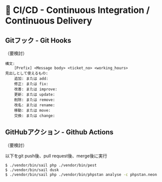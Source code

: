 # 🚚 CI/CD - Continuous Integration / Continuous Delivery

## Gitフック - Git Hooks

（要検討）

```
構文:
    [Prefix] <Message body> <ticket_no> <working_hours>
見出しとして使えるもの:
    追加: または add:
    修正: または fix:
    改善: または improve:
    更新: または update:
    削除: または remove:
    改名: または rename:
    移動: または move:
    交換: または change:
```

## GitHubアクション - Github Actions

（要検討）

以下をgit push後、pull request後、merge後に実行
```bash
$ ./vendor/bin/sail php ./vendor/bin/pest
$ ./vendor/bin/sail dusk
$ ./vendor/bin/sail php ./vendor/bin/phpstan analyse -c phpstan.neon
```

